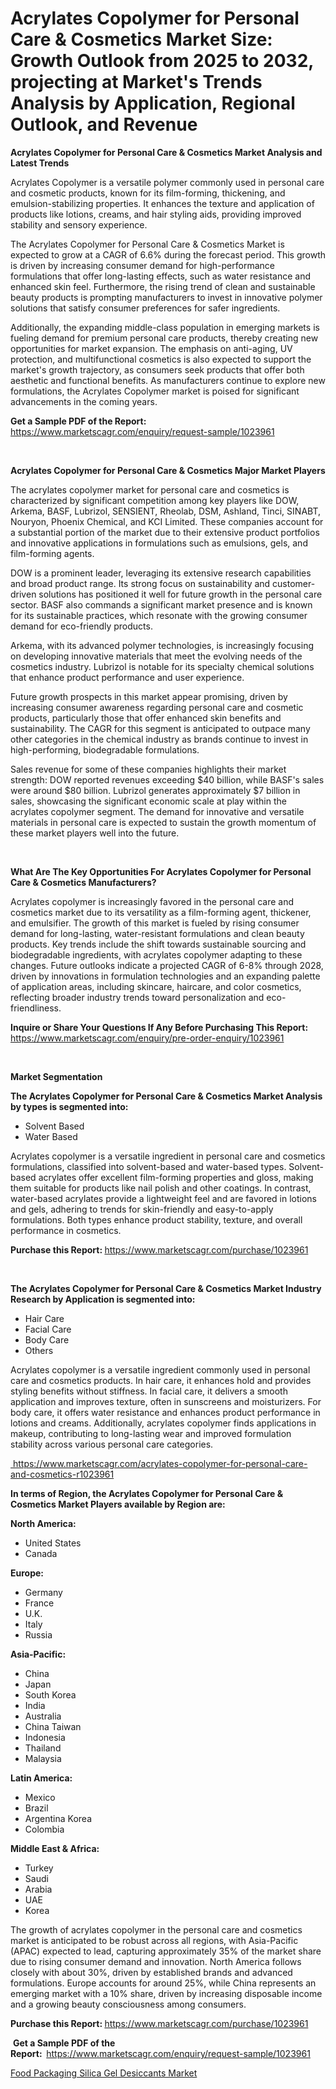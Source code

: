 <p><h1>Acrylates Copolymer for Personal Care & Cosmetics Market Size: Growth Outlook from 2025 to 2032, projecting at Market's Trends Analysis by Application, Regional Outlook, and Revenue</h1></p><p><strong>Acrylates Copolymer for Personal Care & Cosmetics Market Analysis and Latest Trends</strong></p>
<p><p>Acrylates Copolymer is a versatile polymer commonly used in personal care and cosmetic products, known for its film-forming, thickening, and emulsion-stabilizing properties. It enhances the texture and application of products like lotions, creams, and hair styling aids, providing improved stability and sensory experience. </p><p>The Acrylates Copolymer for Personal Care & Cosmetics Market is expected to grow at a CAGR of 6.6% during the forecast period. This growth is driven by increasing consumer demand for high-performance formulations that offer long-lasting effects, such as water resistance and enhanced skin feel. Furthermore, the rising trend of clean and sustainable beauty products is prompting manufacturers to invest in innovative polymer solutions that satisfy consumer preferences for safer ingredients. </p><p>Additionally, the expanding middle-class population in emerging markets is fueling demand for premium personal care products, thereby creating new opportunities for market expansion. The emphasis on anti-aging, UV protection, and multifunctional cosmetics is also expected to support the market's growth trajectory, as consumers seek products that offer both aesthetic and functional benefits. As manufacturers continue to explore new formulations, the Acrylates Copolymer market is poised for significant advancements in the coming years.</p></p>
<p><strong>Get a Sample PDF of the Report:&nbsp;</strong> <a href="https://www.marketscagr.com/enquiry/request-sample/1023961?utm_campaign=3220&utm_medium=2&utm_source=Github&utm_content=ia&utm_term=07032025&utm_id=acrylates-copolymer-for-personal-care-cosmetics">https://www.marketscagr.com/enquiry/request-sample/1023961</a></p>
<p>&nbsp;</p>
<p><strong>Acrylates Copolymer for Personal Care & Cosmetics Major Market Players</strong></p>
<p><p>The acrylates copolymer market for personal care and cosmetics is characterized by significant competition among key players like DOW, Arkema, BASF, Lubrizol, SENSIENT, Rheolab, DSM, Ashland, Tinci, SINABT, Nouryon, Phoenix Chemical, and KCI Limited. These companies account for a substantial portion of the market due to their extensive product portfolios and innovative applications in formulations such as emulsions, gels, and film-forming agents.</p><p>DOW is a prominent leader, leveraging its extensive research capabilities and broad product range. Its strong focus on sustainability and customer-driven solutions has positioned it well for future growth in the personal care sector. BASF also commands a significant market presence and is known for its sustainable practices, which resonate with the growing consumer demand for eco-friendly products.</p><p>Arkema, with its advanced polymer technologies, is increasingly focusing on developing innovative materials that meet the evolving needs of the cosmetics industry. Lubrizol is notable for its specialty chemical solutions that enhance product performance and user experience.</p><p>Future growth prospects in this market appear promising, driven by increasing consumer awareness regarding personal care and cosmetic products, particularly those that offer enhanced skin benefits and sustainability. The CAGR for this segment is anticipated to outpace many other categories in the chemical industry as brands continue to invest in high-performing, biodegradable formulations.</p><p>Sales revenue for some of these companies highlights their market strength: DOW reported revenues exceeding $40 billion, while BASF's sales were around $80 billion. Lubrizol generates approximately $7 billion in sales, showcasing the significant economic scale at play within the acrylates copolymer segment. The demand for innovative and versatile materials in personal care is expected to sustain the growth momentum of these market players well into the future.</p></p>
<p>&nbsp;</p>
<p><strong>What Are The Key Opportunities For Acrylates Copolymer for Personal Care & Cosmetics Manufacturers?</strong></p>
<p><p>Acrylates copolymer is increasingly favored in the personal care and cosmetics market due to its versatility as a film-forming agent, thickener, and emulsifier. The growth of this market is fueled by rising consumer demand for long-lasting, water-resistant formulations and clean beauty products. Key trends include the shift towards sustainable sourcing and biodegradable ingredients, with acrylates copolymer adapting to these changes. Future outlooks indicate a projected CAGR of 6-8% through 2028, driven by innovations in formulation technologies and an expanding palette of application areas, including skincare, haircare, and color cosmetics, reflecting broader industry trends toward personalization and eco-friendliness.</p></p>
<p><strong>Inquire or Share Your Questions If Any Before Purchasing This Report:</strong> <a href="https://www.marketscagr.com/enquiry/pre-order-enquiry/1023961?utm_campaign=3220&utm_medium=2&utm_source=Github&utm_content=ia&utm_term=07032025&utm_id=acrylates-copolymer-for-personal-care-cosmetics">https://www.marketscagr.com/enquiry/pre-order-enquiry/1023961</a></p>
<p>&nbsp;</p>
<p><strong>Market Segmentation</strong></p>
<p><strong>The Acrylates Copolymer for Personal Care & Cosmetics Market Analysis by types is segmented into:</strong></p>
<p><ul><li>Solvent Based</li><li>Water Based</li></ul></p>
<p><p>Acrylates copolymer is a versatile ingredient in personal care and cosmetics formulations, classified into solvent-based and water-based types. Solvent-based acrylates offer excellent film-forming properties and gloss, making them suitable for products like nail polish and other coatings. In contrast, water-based acrylates provide a lightweight feel and are favored in lotions and gels, adhering to trends for skin-friendly and easy-to-apply formulations. Both types enhance product stability, texture, and overall performance in cosmetics.</p></p>
<p><strong>Purchase this Report:&nbsp;</strong><a href="https://www.marketscagr.com/purchase/1023961?utm_campaign=3220&utm_medium=2&utm_source=Github&utm_content=ia&utm_term=07032025&utm_id=acrylates-copolymer-for-personal-care-cosmetics">https://www.marketscagr.com/purchase/1023961</a></p>
<p>&nbsp;</p>
<p><strong>The Acrylates Copolymer for Personal Care & Cosmetics Market Industry Research by Application is segmented into:</strong></p>
<p><ul><li>Hair Care</li><li>Facial Care</li><li>Body Care</li><li>Others</li></ul></p>
<p><p>Acrylates copolymer is a versatile ingredient commonly used in personal care and cosmetics products. In hair care, it enhances hold and provides styling benefits without stiffness. In facial care, it delivers a smooth application and improves texture, often in sunscreens and moisturizers. For body care, it offers water resistance and enhances product performance in lotions and creams. Additionally, acrylates copolymer finds applications in makeup, contributing to long-lasting wear and improved formulation stability across various personal care categories.</p></p>
<p><a href="https://www.marketscagr.com/acrylates-copolymer-for-personal-care-and-cosmetics-r1023961?utm_campaign=3220&utm_medium=2&utm_source=Github&utm_content=ia&utm_term=07032025&utm_id=acrylates-copolymer-for-personal-care-cosmetics">&nbsp;https://www.marketscagr.com/acrylates-copolymer-for-personal-care-and-cosmetics-r1023961</a></p>
<p><strong>In terms of Region, the Acrylates Copolymer for Personal Care & Cosmetics Market Players available by Region are:</strong></p>
<p>
    <p> <strong> North America: </strong>
        <ul>
            <li>United States</li>
            <li>Canada</li>
        </ul>
        </p> 
    <p> <strong> Europe: </strong>
        <ul>
            <li>Germany</li>
            <li>France</li>
            <li>U.K.</li>
            <li>Italy</li>
            <li>Russia</li>
        </ul>
        </p> 
    <p> <strong> Asia-Pacific: </strong>
        <ul>
            <li>China</li>
            <li>Japan</li>
            <li>South Korea</li>
            <li>India</li>
            <li>Australia</li>
            <li>China Taiwan</li>
            <li>Indonesia</li>
            <li>Thailand</li>
            <li>Malaysia</li>
        </ul>
        </p> 
    <p> <strong> Latin America: </strong>
        <ul>
            <li>Mexico</li>
            <li>Brazil</li>
            <li>Argentina Korea</li>
            <li>Colombia</li>
        </ul>
        </p> 
    <p> <strong> Middle East & Africa: </strong>
        <ul>
            <li>Turkey</li>
            <li>Saudi</li>
            <li>Arabia</li>
            <li>UAE</li>
            <li>Korea</li>
        </ul>
    </p>
    </p>
<p><p>The growth of acrylates copolymer in the personal care and cosmetics market is anticipated to be robust across all regions, with Asia-Pacific (APAC) expected to lead, capturing approximately 35% of the market share due to rising consumer demand and innovation. North America follows closely with about 30%, driven by established brands and advanced formulations. Europe accounts for around 25%, while China represents an emerging market with a 10% share, driven by increasing disposable income and a growing beauty consciousness among consumers.</p></p>
<p><strong>Purchase this Report: </strong><a href="https://www.marketscagr.com/purchase/1023961?utm_campaign=3220&utm_medium=2&utm_source=Github&utm_content=ia&utm_term=07032025&utm_id=acrylates-copolymer-for-personal-care-cosmetics">https://www.marketscagr.com/purchase/1023961</a></p>
<p>&nbsp;<strong>Get a Sample PDF of the Report:&nbsp;&nbsp;</strong><a href="https://www.marketscagr.com/enquiry/request-sample/1023961?utm_campaign=3220&utm_medium=2&utm_source=Github&utm_content=ia&utm_term=07032025&utm_id=acrylates-copolymer-for-personal-care-cosmetics">https://www.marketscagr.com/enquiry/request-sample/1023961</a></p>
<p><strong></strong></p>
<p><p><a href="https://github.com/scaseiargas/Market-Research-Report-List-1/blob/main/food-packaging-silica-gel-desiccants-market.md?utm_campaign=3220&utm_medium=2&utm_source=Github&utm_content=ia&utm_term=07032025&utm_id=acrylates-copolymer-for-personal-care-cosmetics">Food Packaging Silica Gel Desiccants Market</a></p></p>